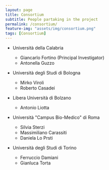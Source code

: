 ```yaml
---
layout: page
title: Consortium
subtitle: People partaking in the project
permalink: /consortium/
feature-img: "assets/img/consortium.png"
tags: [Consortium]
---
```


 * Università della Calabria
   - Giancarlo Fortino (Principal Investigator)
   - Antonella Guzzo
  
 * Università degli Studi di Bologna
   - Mirko Viroli
   - Roberto Casadei
   
 * Libera Università di Bolzano
   - Antonio Liotta
   
 * Università "Campus Bio-Medico" di Roma
   - Silvia Sterzi
   - Massimiliano Carassiti
   - Daniela Lo Prsti
   
 * Università degli Studi di Torino
   - Ferruccio Damiani
   - Gianluca Torta